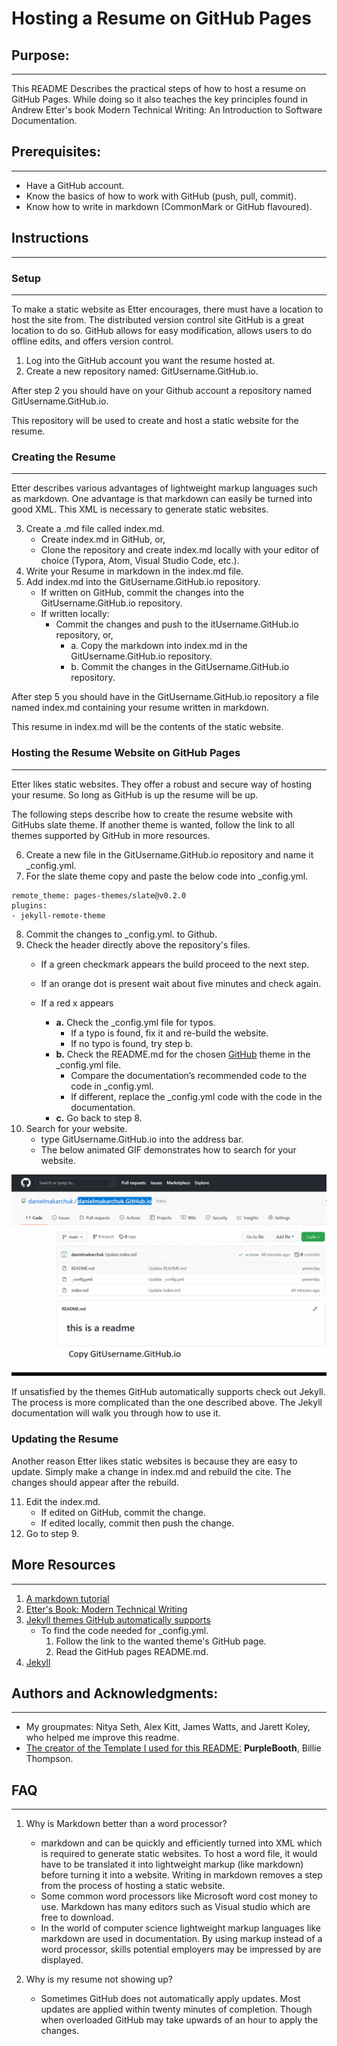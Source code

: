 # Hosting a Resume on GitHub Pages 

## Purpose:
---

This README Describes the practical steps of how to host a resume on GitHub Pages.  While doing so it also teaches the key principles found in Andrew Etter's book Modern Technical Writing: An Introduction to Software Documentation.

## Prerequisites:
---
*	Have a GitHub account.
*	Know the basics of how to work with GitHub (push, pull, commit).
*	Know how to write in markdown (CommonMark or GitHub flavoured).


## Instructions
---
### Setup
---

To make a static website as Etter encourages, there must have a location to host the site from.  The distributed version control site GitHub is a great location to do so.  GitHub allows for easy modification, allows users to do offline edits, and offers version control.

1.	Log into the GitHub account you want the resume hosted at.
2.	Create a new repository named: GitUsername.GitHub.io.

After step 2 you should have on your Github account a repository named GitUsername.GitHub.io.

This repository will be used to create and host a static website for the resume.
### Creating the Resume
---
Etter describes various advantages of lightweight markup languages such as markdown. One advantage is that markdown can easily be turned into good XML.  This XML is necessary to generate static websites.  

3. Create a .md file called index.md.
   *  Create index.md in GitHub, or,
   *  Clone the repository and create index.md locally with your editor of choice (Typora, Atom, Visual Studio Code, etc.).
4. Write your Resume in markdown in the index.md file.
5. Add index.md into the GitUsername.GitHub.io repository.
   * If written on GitHub, commit the changes into the GitUsername.GitHub.io repository.
   * If written locally:
      * Commit the changes and push to the itUsername.GitHub.io repository, or,
         * a. Copy the markdown into index.md in the GitUsername.GitHub.io repository.
         * b. Commit the changes in the GitUsername.GitHub.io repository.

After step 5 you should have in the GitUsername.GitHub.io repository a file named index.md containing your resume written in markdown.

This resume in index.md will be the contents of the static website.



### Hosting the Resume Website on GitHub Pages
---
Etter likes static websites.  They offer a robust and secure way of hosting your resume.  So long as GitHub is up the resume will be up.  

The following steps describe how to create the resume website with GitHubs slate theme.  If another theme is wanted, follow the link to all themes supported by GitHub in more resources. 

6. Create a new file in the GitUsername.GitHub.io repository and name it _config.yml.
7. For the slate theme copy and paste the below code into _config.yml.

```
remote_theme: pages-themes/slate@v0.2.0
plugins:
- jekyll-remote-theme
```
8. Commit the changes to _config.yml. to Github.
9. Check the header directly above the repository's files.
   *  If a green checkmark appears the build  proceed to the next step.

   *  If an orange dot is present wait about five minutes and check again.
   *  If a red x appears
       * **a.**	Check the _config.yml file for typos.
         * 	If a typo is found, fix it and re-build the website.
         *  If no typo is found, try step b.
       * **b.**	Check the README.md for the chosen [GitHub](https://pages.github.com/themes/) theme in the _config.yml file.
         * 	Compare the documentation’s recommended code to the code in _config.yml.  
         *  If different, replace the _config.yml code with the code in the documentation.
       * **c.**	Go back to step 8.
10. Search for your website.
    *  type GitUsername.GitHub.io into the address bar.
    *  The below animated GIF demonstrates how to search for your website.

![a demo for finding your cite](https://github.com/danielmakarchuk/danielmakarchuk.GitHub.io/blob/main/SiteSearch.gif)

If unsatisfied by the themes GitHub automatically supports check out Jekyll. The process is more complicated than the one described above.  The Jekyll documentation will walk you through how to use it.

### Updating the Resume
Another reason Etter likes static websites is because they are easy to update.  Simply make a change in index.md and rebuild the cite.  The changes should appear after the rebuild.

11. Edit the index.md.
    *  If edited on GitHub, commit the change.
    *  If edited locally, commit then push the change.
12. Go to step 9.


## More Resources
---
1. [A markdown tutorial](https://www.markdowntutorial.com/)
2. [Etter's Book: Modern Technical Writing](https://www.amazon.ca/gp/product/B01A2QL9SS/ref=ppx_yo_dt_b_d_asin_title_o00?ie=UTF8&psc=1)
3. [Jekyll themes GitHub automatically supports](https://pages.github.com/themes/)
   * To find the code needed for _config.yml.
       1. Follow the link to the wanted theme's GitHub page.
       2. Read the GitHub pages README.md.
4. [Jekyll](https://jekyllrb.com/)


## Authors and Acknowledgments:
---
*   My groupmates: Nitya Seth, Alex Kitt, James Watts, and Jarett Koley, who helped me improve this readme.
*   [The creator of the Template I used for this README:](https://github.com/PurpleBooth/a-good-readme-template) **PurpleBooth**, Billie Thompson.

## FAQ
---
1. Why is Markdown better than a word
processor?
   * markdown and can be quickly and efficiently turned into XML which is required to generate static websites.  To host a word file, it would have to be translated it into lightweight markup (like markdown) before turning it into a website.  Writing in markdown removes a step from the process of hosting a static website.
   * Some common word processors like Microsoft word cost money to use.  Markdown has many editors such as Visual studio which are free to download.  
   * In the world of computer science lightweight markup languages like markdown are used in documentation.  By using markup instead of a word processor, skills potential employers may be impressed by are displayed.

1. Why is my resume not showing up?
   * Sometimes GitHub does not automatically apply updates.  Most updates are applied within twenty minutes of completion.  Though when overloaded GitHub may take upwards of an hour to apply the changes.

